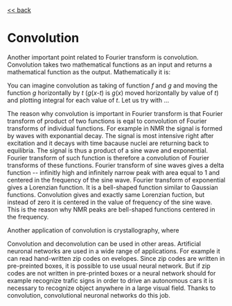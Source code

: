 [<< back](../README.md)

# Convolution

Another important point related to Fourier transform is convolution. Convolution takes
two mathematical functions as an input and returns a mathematical function as the output.
Mathematically it is:

You can imagine convolution as taking of function *f* and *g* and moving the function
*g* horizontally by *t* (*g*(*x*-*t*) is *g*(*x*) moved horizontally by value of *t*) and 
plotting integral for each value of *t*. Let us try with ...

The reason why convolution is important in Fourier transform is that Fourier transform
of product of two functions is eqal to convolution of Fourier transforms of individual
functions. For example in NMR the signal is formed by waves with exponantial decay.
The signal is most intensive right after excitation and it decays with time bacause
nuclei are returning back to equilibria. The signal is thus a product of a sine wave
and exponential. Fourier transform of such function is therefore a convolution of
Fourier transforms of these functions. Fourier transform of sine waves gives a delta
function -- infinitly high and infinitely narrow peak with area equal to 1 and 
centered in the frequency of the sine wave. Fourier transform of exponential gives
a Lorenzian function. It is a bell-shaped function similar to Gaussian functions.
Convolution gives and exactly same Lorenzian fuction, but instead of zero it is centered
in the value of frequency of the sine wave. This is the reason why NMR peaks are
bell-shaped functions centered in the frequency.

Another application of convolution is crystallography, where 

Convolution and deconvolution can be used in other areas. Artificial neuronal networks
are used in a wide range of applications. For example it can read hand-written zip
codes on evelopes. Since zip codes are written in pre-preinted boxes, it is possible
to use usual neural network. But if zip codes are not written in pre-printed boxes
or a neural network should for example recognize trafic signs in order to drive
an autonomous cars it is necessary to recognize object anywhere in a large visual
field. Thanks to convolution, convolutional neuronal networks do this job.

